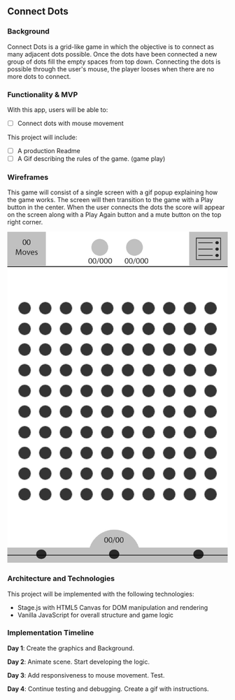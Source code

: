 ## Connect Dots

### Background

Connect Dots is a grid-like game in which the objective is to connect as many adjacent dots possible. Once the dots have been connected a new group of dots fill the empty spaces from top down.
Connecting the dots is possible through the user's mouse, the player looses when there are no more dots to connect.


### Functionality & MVP  

With this app, users will be able to:

- [ ] Connect dots with mouse movement

This project will include:

- [ ] A production Readme
- [ ] A Gif describing the rules of the game. (game play)

### Wireframes

This game will consist of a single screen with a gif popup explaining how the game works. The screen will then transition to the game with a Play button in the center. When the user connects the dots the score will appear on the screen along with a Play Again button and a mute button on the top right corner.

![wireframes](docs/wireframes/dots.png)

### Architecture and Technologies

This project will be implemented with the following technologies:

- Stage.js with HTML5 Canvas for DOM manipulation and rendering
- Vanilla JavaScript for overall structure and game logic


### Implementation Timeline

**Day 1**: Create the graphics and Background.

**Day 2**: Animate scene. Start developing the logic.

**Day 3**: Add responsiveness to mouse movement. Test.

**Day 4**: Continue testing and debugging. Create a gif with instructions.
